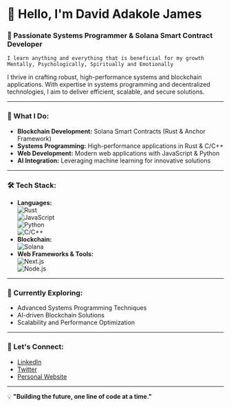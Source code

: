 # 👋 Hello, I'm David Adakole James

### 🌟 Passionate Systems Programmer & Solana Smart Contract Developer  
`I learn anything and everything that is beneficial for my growth Mentally, Psychologically, Spiritually and Emotionally`

I thrive in crafting robust, high-performance systems and blockchain applications. With expertise in systems programming and decentralized technologies, I aim to deliver efficient, scalable, and secure solutions.

---

### 💼 What I Do:
- **Blockchain Development:** Solana Smart Contracts (Rust & Anchor Framework)
- **Systems Programming:** High-performance applications in Rust & C/C++
- **Web Development:** Modern web applications with JavaScript & Python
- **AI Integration:** Leveraging machine learning for innovative solutions

---

### 🛠️ Tech Stack:
- **Languages:**  
  ![Rust](https://img.shields.io/badge/Rust-000000?style=flat&logo=rust&logoColor=white)  
  ![JavaScript](https://img.shields.io/badge/JavaScript-F7DF1E?style=flat&logo=javascript&logoColor=black)  
  ![Python](https://img.shields.io/badge/Python-3776AB?style=flat&logo=python&logoColor=white)  
  ![C/C++](https://img.shields.io/badge/C/C++-00599C?style=flat&logo=c&logoColor=white)  
- **Blockchain:**  
  ![Solana](https://img.shields.io/badge/Solana-9945FF?style=flat&logo=solana&logoColor=white)  
- **Web Frameworks & Tools:**  
  ![Next.js](https://img.shields.io/badge/Next.js-000000?style=flat&logo=nextdotjs&logoColor=white)  
  ![Node.js](https://img.shields.io/badge/Node.js-339933?style=flat&logo=nodedotjs&logoColor=white)

---

### 🌱 Currently Exploring:
- Advanced Systems Programming Techniques  
- AI-driven Blockchain Solutions  
- Scalability and Performance Optimization  

---

### 🔗 Let's Connect:
- [LinkedIn](https://linkedin.com/in/your-profile)  
- [Twitter](https://twitter.com/your-profile)  
- [Personal Website](https://yourwebsite.com)  

---

💡 **"Building the future, one line of code at a time."**
